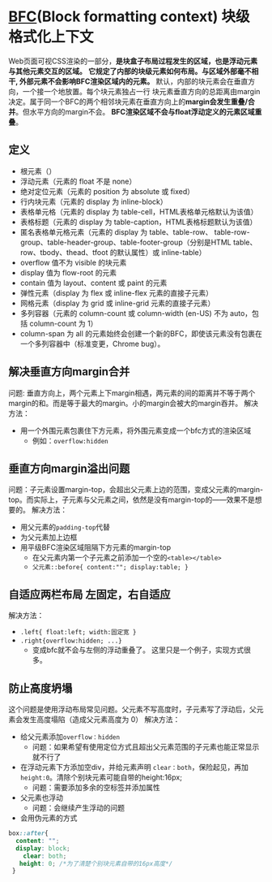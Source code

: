 # [BFC](https://developer.mozilla.org/zh-CN/docs/Web/Guide/CSS/Block_formatting_context)(Block formatting context) 块级格式化上下文

Web页面可视CSS渲染的一部分，**是块盒子布局过程发生的区域，也是浮动元素与其他元素交互的区域。**
**它规定了内部的块级元素如何布局。与区域外部毫不相干, 外部元素不会影响BFC渲染区域内的元素。**
默认，内部的块元素会在垂直方向，一个接一个地放置。每个块元素独占一行
块元素垂直方向的总距离由margin决定。属于同一个BFC的两个相邻块元素在垂直方向上的**margin会发生重叠/合并**。但水平方向的margin不会。
**BFC渲染区域不会与float浮动定义的元素区域重叠**。

## 定义

- 根元素（）
- 浮动元素（元素的 float 不是 none）
- 绝对定位元素（元素的 position 为 absolute 或 fixed）
- 行内块元素（元素的 display 为 inline-block）
- 表格单元格（元素的 display 为 table-cell，HTML表格单元格默认为该值）
- 表格标题（元素的 display 为 table-caption，HTML表格标题默认为该值）
- 匿名表格单元格元素（元素的 display 为 table、table-row、 table-row-group、table-header-group、table-footer-group（分别是HTML table、row、tbody、thead、tfoot 的默认属性）或 inline-table）
- overflow 值不为 visible 的块元素
- display 值为 flow-root 的元素
- contain 值为 layout、content 或 paint 的元素
- 弹性元素（display 为 flex 或 inline-flex 元素的直接子元素）
- 网格元素（display 为 grid 或 inline-grid 元素的直接子元素）
- 多列容器（元素的 column-count 或 column-width (en-US) 不为 auto，包括 column-count 为 1）
- column-span 为 all 的元素始终会创建一个新的BFC，即使该元素没有包裹在一个多列容器中（标准变更，Chrome bug）。

## 解决垂直方向margin合并

问题: 垂直方向上，两个元素上下margin相遇，两元素的间的距离并不等于两个margin的和。而是等于最大的margin。小的margin会被大的margin吞并。
解决方法：

- 用一个外围元素包裹住下方元素，将外围元素变成一个bfc方式的渲染区域
  - 例如：`overflow:hidden`

## 垂直方向margin溢出问题

问题：子元素设置margin-top，会超出父元素上边的范围，变成父元素的margin-top。而实际上，子元素与父元素之间，依然是没有margin-top的——效果不是想要的。
解决方法：

- 用父元素的`padding-top`代替
- 为父元素加上边框
- 用平级BFC渲染区域阻隔下方元素的margin-top
  - 在父元素内第一个子元素之前添加一个空的`<table></table>`
  - `父元素::before{ content:""; display:table; }`

## 自适应两栏布局 左固定，右自适应

解决方法：

- `.left{ float:left; width:固定宽 }`
- `.right{overflow:hidden; ...}`
  - 变成bfc就不会与左侧的浮动重叠了。
这里只是一个例子，实现方式很多。

## 防止高度坍塌

这个问题是使用浮动布局常见问题。父元素不写高度时，子元素写了浮动后，父元素会发生高度塌陷（造成父元素高度为 0）
解决方法：

- 给父元素添加`overflow：hidden`
  - 问题：如果希望有使用定位方式且超出父元素范围的子元素也能正常显示就不行了
- 在浮动元素下方添加空div，并给元素声明 `clear：both`，保险起见，再加`height:0`。清除个别块元素可能自带的height:16px;
  - 问题：需要添加多余的空标签并添加属性
- 父元素也浮动
  - 问题：会继续产生浮动的问题
- 会用伪元素的方式

```css
box::after{
  content: "";
  display: block;
    clear: both;
   height: 0; /*为了清楚个别块元素自带的16px高度*/
 }
```
